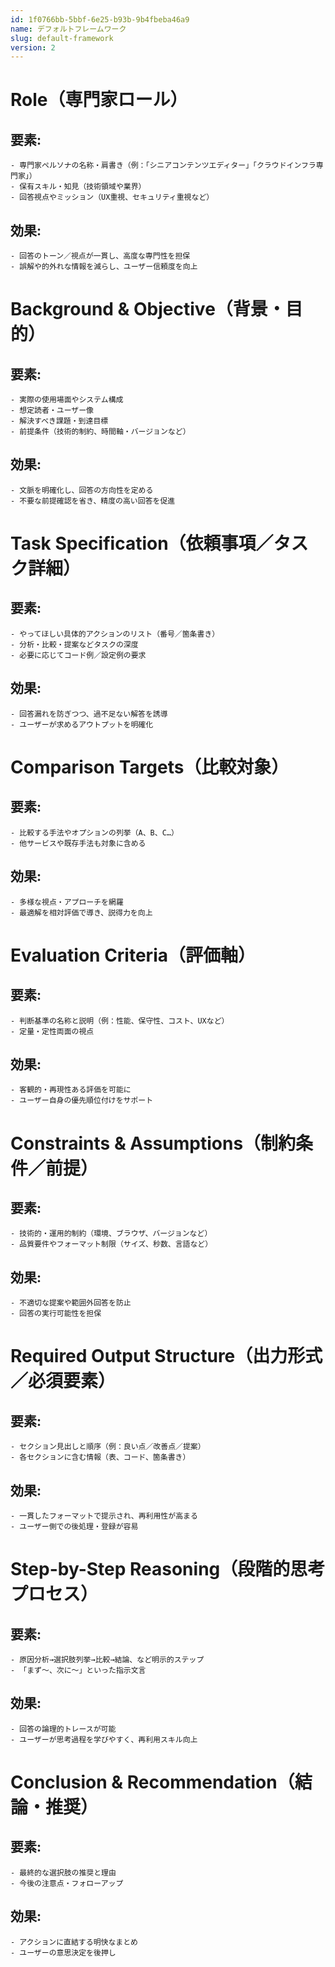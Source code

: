 ```yaml
---
id: 1f0766bb-5bbf-6e25-b93b-9b4fbeba46a9
name: デフォルトフレームワーク
slug: default-framework
version: 2
---
```

# **Role（専門家ロール）**  
## **要素:**
    - 専門家ペルソナの名称・肩書き（例：「シニアコンテンツエディター」「クラウドインフラ専門家」）
    - 保有スキル・知見（技術領域や業界）
    - 回答視点やミッション（UX重視、セキュリティ重視など）  
## **効果:**
    - 回答のトーン／視点が一貫し、高度な専門性を担保
    - 誤解や的外れな情報を減らし、ユーザー信頼度を向上

# **Background & Objective（背景・目的）**  
## **要素:**
    - 実際の使用場面やシステム構成
    - 想定読者・ユーザー像
    - 解決すべき課題・到達目標
    - 前提条件（技術的制約、時間軸・バージョンなど）  
## **効果:**
    - 文脈を明確化し、回答の方向性を定める
    - 不要な前提確認を省き、精度の高い回答を促進
# **Task Specification（依頼事項／タスク詳細）**  
## **要素:**
    - やってほしい具体的アクションのリスト（番号／箇条書き）
    - 分析・比較・提案などタスクの深度
    - 必要に応じてコード例／設定例の要求  
## **効果:**
    - 回答漏れを防ぎつつ、過不足ない解答を誘導
    - ユーザーが求めるアウトプットを明確化
# **Comparison Targets（比較対象）**  
## **要素:**
    - 比較する手法やオプションの列挙（A、B、C…）
    - 他サービスや既存手法も対象に含める  
## **効果:**
    - 多様な視点・アプローチを網羅
    - 最適解を相対評価で導き、説得力を向上
# **Evaluation Criteria（評価軸）**  
## **要素:**
    - 判断基準の名称と説明（例：性能、保守性、コスト、UXなど）
    - 定量・定性両面の視点  
## **効果:**
    - 客観的・再現性ある評価を可能に
    - ユーザー自身の優先順位付けをサポート
#  **Constraints & Assumptions（制約条件／前提）**  
## **要素:**
    - 技術的・運用的制約（環境、ブラウザ、バージョンなど）
    - 品質要件やフォーマット制限（サイズ、秒数、言語など）  
## **効果:**
    - 不適切な提案や範囲外回答を防止
    - 回答の実行可能性を担保
#  **Required Output Structure（出力形式／必須要素）**  
## **要素:**
    - セクション見出しと順序（例：良い点／改善点／提案）
    - 各セクションに含む情報（表、コード、箇条書き）  
## **効果:**
    - 一貫したフォーマットで提示され、再利用性が高まる
    - ユーザー側での後処理・登録が容易
#  **Step-by-Step Reasoning（段階的思考プロセス）**  
## **要素:**
    - 原因分析→選択肢列挙→比較→結論、など明示的ステップ
    - 「まず〜、次に〜」といった指示文言  
## **効果:**
    - 回答の論理的トレースが可能
    - ユーザーが思考過程を学びやすく、再利用スキル向上
#  **Conclusion & Recommendation（結論・推奨）**  
## **要素:**
    - 最終的な選択肢の推奨と理由
    - 今後の注意点・フォローアップ  
## **効果:**
    - アクションに直結する明快なまとめ
    - ユーザーの意思決定を後押し